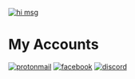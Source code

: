 [![hi msg](https://readme-typing-svg.herokuapp.com/?lines=HI+i+am+Mostafa+15+yrs+old+dev;Welcome+to+my+github+account)](github.com/MostafaAlhdad)

# My Accounts
[![protonmail]({https://img.shields.io/badge/ProtonMail-8B89CC?style=for-the-badge&logo=protonmail&logoColor=white})](MostafaIsHere@protonmail.com)<!-- Protonmail -->
[![facebook]({https://img.shields.io/badge/Messenger-00B2FF?style=for-the-badge&logo=messenger&logoColor=white})](https://www.facebook.com/mostafa.alhdad.3) <!-- Facebook -->
[![discord]({https://img.shields.io/badge/Facebook-1877F2?style=for-the-badge&logo=facebook&logoColor=white})](https://dsc.bio/mg) <!-- Discord -->
